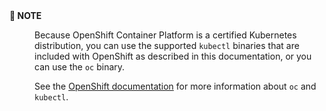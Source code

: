 <dl><dt><strong>📌 NOTE</strong></dt><dd>

Because OpenShift Container Platform is a certified Kubernetes distribution, you can use the supported `kubectl` binaries that are included with OpenShift as described in this documentation, or you can use the `oc` binary.

See the [OpenShift documentation](https://docs.openshift.com/container-platform/4.7/cli_reference/openshift_cli/usage-oc-kubectl.html) for more information about `oc` and `kubectl`.
</dd></dl>
